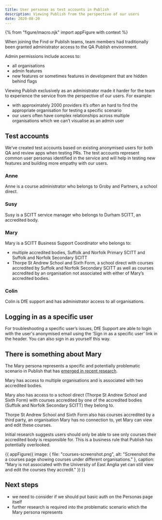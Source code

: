 ```yaml
---
title: User personas as test accounts in Publish
description: Viewing Publish from the perspective of our users
date: 2020-08-20
---
```


{% from "figure/macro.njk" import appFigure with context %}

When joining the Find or Publish teams, team members had traditionally been granted administrator access to the QA Publish environment.

Admin permissions include access to:
 
* all organisations 
* admin features
* new features or sometimes features in development that are hidden behind flags

Viewing Publish exclusively as an administrator made it harder for the team to experience the service from the perspective of our users. For example:

* with approximately 2000 providers it’s often an hard to find the appropriate organisation for testing a specific scenario
* our users often have complex relationships across multiple organisations which we can’t visualise as an admin user

## Test accounts

We’ve created test accounts based on existing anonymised users for both QA and review apps when testing PRs. The test accounts represent common user personas identified in the service and will help in testing new features and building more empathy with our users. 

### Anne

Anne is a course administrator who belongs to Groby and Partners, a school direct.

### Susy

Susy is a SCITT service manager who belongs to Durham SCITT, an accredited body.

### Mary

Mary is a SCITT Business Support Coordinator who belongs to:

* multiple accredited bodies, Suffolk and Norfolk Primary SCITT and Suffolk and Norfolk Secondary SCITT
* Thorpe St Andrew School and Sixth Form, a school direct with courses accredited by Suffolk and Norfolk Secondary SCITT as well as courses accredited by an organisation not associated with either of Mary’s accredited bodies.

### Colin

Colin is DfE support and has administrator access to all organisations. 

## Logging in as a specific user

For troubleshooting a specific user’s issues, DfE Support are able to login with the user's anonymised email using the ‘Sign in as a specific user’ link in the header. You can also sign in as yourself this way.

## There is something about Mary

The Mary persona represents a specific and potentially problematic scenario in Publish that has [emerged in recent research](/publish-teacher-training-courses/users-with-multiple-organisation-access/#limiting-access-to-some-courses). 

Mary has access to multiple organisations and is associated with two accredited bodies. 

Mary also has access to a school direct (Thorpe St Andrew School and Sixth Form) with courses accredited by one of the accredited bodies (Suffolk and Norfolk Secondary SCITT) they belong to.

Thorpe St Andrew School and Sixth Form also has courses accredited by a third party, an organisation Mary has no connection to, yet Mary can view and edit these courses.

Initial research suggests users should only be able to see only courses their accredited body is responsible for. This is a business rule that Publish has potentially overlooked. 

{{ appFigure({
  image: {
    file: "courses-screenshot.png",
    alt: "Screenshot the a courses page showing courses under different organisations."
  },
  caption: "Mary is not associated with the University of East Anglia yet can still view and edit the courses they accredit."
}) }}

## Next steps

* we need to consider if we should put basic auth on the Personas page itself
* further research is required into the problematic scenario which the Mary persona represents
